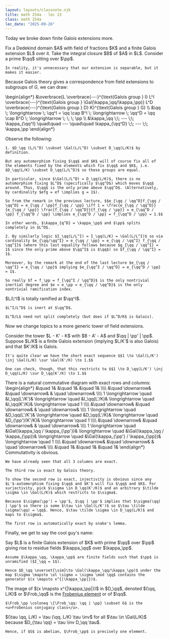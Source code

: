```yaml
---
layout: layouts/classnote.njk
title: math 254a - lec 13
class: math 254a
lec_date: "2025-09-26"
---
```


Today we broke down finite Galois extensions more.

<div class = "subthm-box" type = "setting">
    Fix a Dedekind domain $A$ with field of fractions $K$ and a finite Galois extension $L$ over it. Take the integral closure $B$ of $A$ in $L$. Consider a prime $\qq$ sitting over $\pp$. 

    In reality, it's unnecessary that our extension is separable, but it makes it easier.
</div>

Because Galois theory gives a correspondence from field extensions to subgroups of $G$, we can draw:

\begin{align*}
    &\overbrace{L \overbrace{---}^{\text{Galois group } I} L^I \overbrace{---}^{\text{Galois group } \Gal(\kappa_\qq/\kappa_\pp)} L^D \overbrace{---}^{\text{Galois group } D} K}^{\text{Galois group } G} \\\\
    &\qq \\; \longrightarrow \\; \qq^I = \qq \cap B^I \\; \longrightarrow \\; \qq^D = \qq \cap B^D  \\; \longrightarrow \\; \\; \\; \pp \\\\
    &\kappa_\qq \\;\\; --- \\;\\; \kappa_{\qq^I} \quad\quad --- \quad\quad \kappa_{\qq^D} \\;\\; --- \\;\\; \kappa_\pp
\end{align*}

<div class = "subthm-box" type = "rmk">
    Observe the following:

    1. $D_\qq (L/L^D) \subset \Gal(L/L^D) \subset D_\qq(L/K)$ by definition.
    
    But any automorphism fixing $\qq$ and $K$ will of course fix all of the elements fixed by the elements which fix $\qq$ and $K$, i.e. $D_\qq(L/K) \subset D_\qq(L/L^D)$ so these groups are equal.

    In particular, since $\Gal(L/L^D) = D_\qq(L/K)$, there is no automorphism fixing $L^D$ (specifically $\qq^D$) which moves $\qq$ around. Thus, $\qq$ is the only prime above $\qq^D$. (Alternatively, by cardinality $efg = ef \implies g = 1$).
        
    So from the remark in the previous lecture, $$e_{\qq / \qq^D}f_{\qq / \qq^D} = e_{\qq / \pp}f_{\qq / \pp} \iff 1 = \frac{e_{\qq / \qq^D}}{e_{\qq / \pp}} \frac{f_{\qq / \qq^D}}{f_{\qq / \pp}} = e_{\qq^D / \pp} f_{\qq^D / \pp} \implies e_{\qq^D / \pp} = f_{\qq^D / \pp} = 1.$$

    In other words, $\kappa_{q^D} = \kappa_\pp$ and $\pp$ splits completely in $L^D$.

    2. By similarly logic $I_\qq(L/L^I) = I_\qq(L/K) = \Gal(L/L^I)$ so via cardinality $e_{\qq/\qq^I} = e_{\qq / \pp} = e_{\qq / \qq^I} f_{\qq / \qq^I}$ (where this last equality follows because $g_{\qq / \qq^I} = 1$ since the only prime above $\qq^I$ is $\qq$) so $f_{\qq / \qq^I} = 1$.

    Moreover, by the remark at the end of the last lecture $e_{\qq / \qq^I} = e_{\qq / \pp}$ implying $e_{\qq^I / \qq^D} = e_{\qq^D / \pp} = 1$.

    So really $f = f_\pp = f_{\qq^I / \qq^D}$ is the only nontrivial inertial degree and $e = e_\pp = e_{\qq / \qq^D}$ is the only nontrivial ramification index.
</div>

<div class = "subthm-box" type = "upshot">
    $L/L^I$ is totally ramified at $\qq^I$.
    
    $L^I/L^D$ is inert at $\qq^D$.
    
    $L^D/L$ need not split completely (but does if $L^D/K$ is Galois).
</div>

Now we change topics to a more generic tower of field extensions.

<div class = "subthm-box" type = "setting">
    Consider the tower $L - K' - K$ with $B - A' - A$ and $\qq | \pp' | \pp$. Suppose $L/K$ is a finite Galois extension (implying $L/K'$ is also Galois) and that $K'/K$ is Galois.

    It's quite clear we have the short exact sequence $$1 \to \Gal(L/K') \inj \Gal(L/K) \sur \Gal(K'/K) \to 1.$$

    One can check, though, that this restricts to $$1 \to D_\qq(L/K') \inj D_\qq(L/K) \sur D_\qq(K'/K) \to 1.$$
</div>

<div class = "subthm-box" type = "prop">
    There is a natural commutative diagram with exact rows and columns:
    \begin{align*}
        &\quad 1&  &\quad 1&  &\quad 1& \\\\
        &\quad \downarrow& &\quad \downarrow& & \quad \downarrow& \\\\
        1 \longrightarrow \quad &I_\qq(L'/K')& \longrightarrow \quad &I_\qq(L'/K)& \longrightarrow \quad &I_\qq(K'/K)& \longrightarrow \quad 1 \\\\
        &\quad \downarrow& &\quad \downarrow& & \quad \downarrow& \\\\
        1 \longrightarrow \quad &D_\qq(L'/K')& \longrightarrow \quad &D_\qq(L'/K)& \longrightarrow \quad &D_{\pp'}(K'/K)& \longrightarrow \quad 1 \\\\
        &\quad \downarrow& &\quad \downarrow& & \quad \downarrow& \\\\
        1 \longrightarrow \quad &\Gal(\kappa_\qq / \kappa_{\pp'})& \longrightarrow \quad &\Gal(\kappa_\qq / \kappa_{\pp})& \longrightarrow \quad &\Gal(\kappa_{\pp'} / \kappa_{\pp})& \longrightarrow \quad 1 \\\\
        &\quad \downarrow& &\quad \downarrow& & \quad \downarrow& \\\\
        &\quad 1&  &\quad 1&  &\quad 1&
    \end{align*}
</div>

<div class = "subthm-box" type = "proof">
    Commutativity is obvious.

    We have already seen that all 3 columns are exact.

    The third row is exact by Galois theory.

    To show the second row is exact, injectivity is obvious since any $L'$-automorphism fixing $\qq$ and $K'$ will fix $\qq$ and $K$. For surjectivity, pick $\sigma \in D_\qq(K'/K)$ and an arbitrary $\tilde \sigma \in \Gal(L/K)$ which restricts to $\sigma$.

    Because $\sigma(\pp') = \pp'$, $\qq | \pp'$ implies that $\sigma(\qq) | \pp'$ so there is some $\tau \in \Gal(L/K')$ so $\tau \tilde \sigma(\qq) = \qq$. Hence, $\tau \tilde \sigma \in D_\qq(L/K)$ and maps to $\sigma$.

    The first row is automatically exact by snake's lemma.
</div>

Finally, we get to say the cool guy's name:

<div class = "subthm-box" type = "setting">
    Say $L$ is a finite Galois extension of $K$ with prime $\qq$ over $\pp$ giving rise to residue fields $\kappa_\qq$ over $\kappa_\pp$.

    Assume $\kappa_\qq, \kappa_\pp$ are finite fields such that $\pp$ is unramified ($I_\qq = 1$).

    Hence $D_\qq \overset{\sim}\to \Gal(\kappa_\qq/\kappa_\pp)$ under the map $\sigma \mapsto \ol \sigma = \sigma \mod \qq$ contains the generator $(x \mapsto x^{|\kappa_\pp|})$.
</div>

<div class = "subthm-box" type = "def" name = "Frobenius element / conjugacy class">
    The image of $(x \mapsto x^{|\kappa_\pp|})$ in $D_\qq$, denoted $(\qq, L/K)$ or $\Frob_\qq$ is the <u>Frobenius element</u> or <substitution> of $\qq$.

    $\Frob_\pp \coloneq \{\Frob_\qq: \qq | \pp} \subset G$ is the <u>Frobenius conjugacy class</u>.
</div>

<div class = "subthm-box" type = "rmk">
    $(\tau \qq, L/K) = \tau (\qq, L/K) \tau \inv$ for all $\tau \in \Gal(L/K)$ because $D_{\tau \qq} = \tau \inv D_\qq \tau$.

    Hence, if $G$ is abelian, $\Frob_\pp$ is precisely one element.
</div>